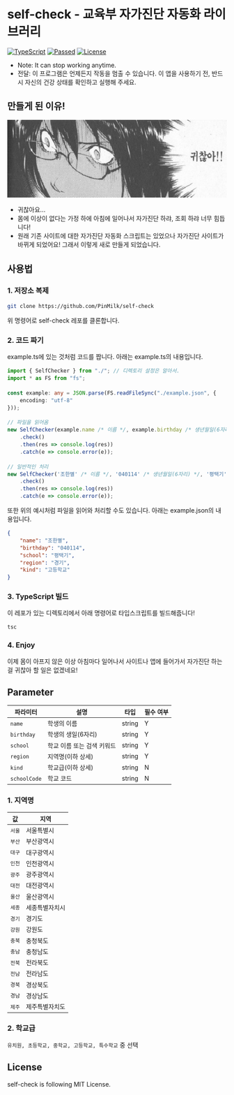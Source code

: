 # self-check - 교육부 자가진단 자동화 라이브러리
[![TypeScript](https://img.shields.io/badge/Built%20with-Typescript-informational?logo=typescript)](https://www.typescriptlang.org/)
[![Passed](https://img.shields.io/badge/Build-Passed-success)](#)
[![License](https://img.shields.io/github/license/pinmilk/self-check)](./LICENSE)
- Note: It can stop working anytime.
- 전달: 이 프로그램은 언제든지 작동을 멈출 수 있습니다.
      이 앱을 사용하기 전, 반드시 자신의 건강 상태를 확인하고 실행해 주세요.
## 만들게 된 이유!
<img alt="result" src="./img/귀찮아.jpg" />

- 귀찮아요...
- 몸에 이상이 없다는 가정 하에 아침에 일어나서 자가진단 하랴, 조회 하랴 너무 힘듭니다!
- 원래 기존 사이트에 대한 자가진단 자동화 스크립트는 있었으나 자가진단 사이트가 바뀌게 되었어요! 그래서 이렇게 새로 만들게 되었습니다.
## 사용법

### 1. 저장소 복제
```bash
git clone https://github.com/PinMilk/self-check
```
위 명령어로 self-check 레포를 클론합니다.

### 2. 코드 짜기
example.ts에 있는 것처럼 코드를 짭니다.
아래는 example.ts의 내용입니다.
```typescript
import { SelfChecker } from "./"; // 디렉토리 설정은 알아서.
import * as FS from "fs";

const example: any = JSON.parse(FS.readFileSync("./example.json", {
    encoding: "utf-8"
}));

// 파일을 읽어옴
new SelfChecker(example.name /* 이름 */, example.birthday /* 생년월일(6자리) */, example.school /* 학교 이름 키워드 */, example.region /* 지역 */, example.kind /* 학교급 */)
    .check()
    .then(res => console.log(res))
    .catch(e => console.error(e));

// 일반적인 처리
new SelfChecker('조한별' /* 이름 */, '040114' /* 생년월일(6자리) */, '평택기' /* 학교 이름 키워드 */, '경기' /* 지역 */, '고등학교' /* 학교급 */)
    .check()
    .then(res => console.log(res))
    .catch(e => console.error(e));
```
또한 위의 예시처럼 파일을 읽어와 처리할 수도 있습니다.
아래는 example.json의 내용입니다.
```json
{
    "name": "조한별",
    "birthday": "040114",
    "school": "평택기",
    "region": "경기",
    "kind": "고등학교"
}
```

### 3. TypeScript 빌드
이 레포가 있는 디렉토리에서 아래 명령어로 타입스크립트를 빌드해줍니다!
```bash
tsc
```
### 4. Enjoy
이제 몸이 아프지 않은 이상 아침마다 일어나서 사이트나 앱에 들어가서 자가진단 하는 걸 귀찮아 할 일은 없겠네요!
## Parameter
| 파라미터 | 설명 | 타입 | 필수 여부 |
| -------- | ---- | ---- | --------- |
| `name` | 학생의 이름 | string | Y |
| `birthday` | 학생의 생일(6자리) | string | Y |
| `school` | 학교 이름 또는 검색 키워드 | string | Y |
| `region` | 지역명(이하 상세) | string | Y |
| `kind` | 학교급(이하 상세) | string | N |
| `schoolCode` | 학교 코드 | string | N |

### 1. 지역명
| 값 | 지역 |
| -- | ---- |
| `서울` | 서울특별시 |
| `부산` | 부산광역시 |
| `대구` | 대구광역시 |
| `인천` | 인천광역시 |
| `광주` | 광주광역시 |
| `대전` | 대전광역시 |
| `울산` | 울산광역시 |
| `세종` | 세종특별자치시 |
| `경기` | 경기도 |
| `강원` | 강원도 |
| `충북` | 충청북도 |
| `충남` | 충청남도 |
| `전북` | 전라북도 |
| `전남` | 전라남도 |
| `경북` | 경상북도 |
| `경남` | 경상남도 |
| `제주` | 제주특별자치도 |

### 2. 학교급
`유치원, 초등학교, 중학교, 고등학교, 특수학교` 중 선택
## License
self-check is following MIT License.